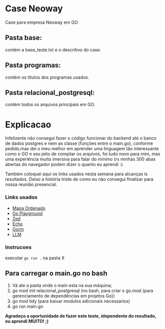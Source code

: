 # Case Neoway

Case para empresa Neoway em GO

## Pasta base:
contém a base_teste.txt e o descritivo do case.

## Pasta programas: 
contém os títulos dos programas usados.

## Pasta relacional_postgresql: 
contém todos os arquivos principais em GO.


# Explicacao 

Infelizente não consegui fazer o código funcionar do backend até o banco de dados postgres e nem as classe (funções entre o main.go), conforme pedido,mas dei o meu melhor em aprender uma linguagem tão interessante como o GO e seu jeito de compilar os arquivos, foi tudo novo para mim, mas uma experiência muito imersiva para falar do minimo (rs minhas 300 abas abertas do navegador podem dizer o quanto eu aprendi :).

Também coloquei aqui os links usados nesta semana para alcanças is resultados. Deixo a história triste de como eu não consegui finalizar para nossa 
reunião presencial. 


### Links usados
 
- [Mapa Ordenado](https://github.com/jhonyzam/curso_golang/blob/main/aula_4/4%20-%20maps/map_ordenado.go)
- [Go Playground](https://go.dev/play/)
- [Zed](https://zed.dev/download)
- [Echo](https://echo.labstack.com/docs/cookbook/file-upload#client-1)
- [Gorm](https://gorm.io/docs/)
- [LLM](https://chatgpt.com/)



### Instrucoes

executar `go run .` na pasta X

## Para carregar o main.go no bash 

1. Vá ate a pasta onde o main esta na sua máquina;
2. go mod init relacional_postgresql (no bash, para criar o go.mod (para gerenciamento de dependências em projetos Go))
3. go mod tidy  (para baixar modulos adicionais necessarios)
4. go run main.go 


**Agradeço a oportunidade de fazer este teste, idependente do resultado, eu aprendi MUITO! ;)**



